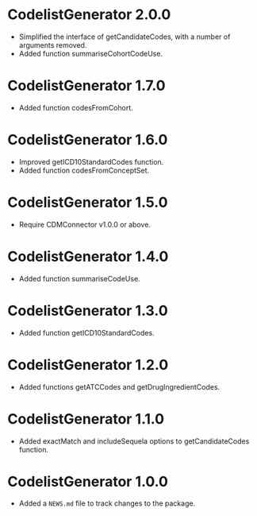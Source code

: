 # CodelistGenerator 2.0.0
* Simplified the interface of getCandidateCodes, with a number of arguments removed.
* Added function summariseCohortCodeUse.

# CodelistGenerator 1.7.0
* Added function codesFromCohort.

# CodelistGenerator 1.6.0
* Improved getICD10StandardCodes function.
* Added function codesFromConceptSet.

# CodelistGenerator 1.5.0
* Require CDMConnector v1.0.0 or above.

# CodelistGenerator 1.4.0
* Added function summariseCodeUse.

# CodelistGenerator 1.3.0
* Added function getICD10StandardCodes.

# CodelistGenerator 1.2.0
* Added functions getATCCodes and getDrugIngredientCodes. 

# CodelistGenerator 1.1.0
* Added exactMatch and includeSequela options to getCandidateCodes function.

# CodelistGenerator 1.0.0
* Added a `NEWS.md` file to track changes to the package.
